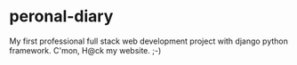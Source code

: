 # peronal-diary
My first professional full stack web development project with django python framework. C'mon, H@ck my website. ;-)
